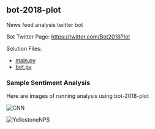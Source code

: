 ## bot-2018-plot
News feed analysis twitter bot

Bot Twitter Page: https://twitter.com/Bot2018Plot

Solution Files: 
- [main.py](https://github.com/Kalsoomalik/bot-2018-plot/blob/master/main.py)
- [bot.py](https://github.com/Kalsoomalik/bot-2018-plot/blob/master/bot.py)

### Sample Sentiment Analysis
Here are images of running analysis using bot-2018-plot

![CNN](https://github.com/Kalsoomalik/bot-2018-plot/blob/master/data/plots/CNN-201807150137.png)

![YellostoneNPS](https://github.com/Kalsoomalik/bot-2018-plot/blob/master/data/plots/YellowstoneNPS-201807150004.png)

